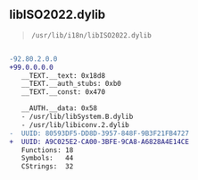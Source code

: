 ## libISO2022.dylib

> `/usr/lib/i18n/libISO2022.dylib`

```diff

-92.80.2.0.0
+99.0.0.0.0
   __TEXT.__text: 0x18d8
   __TEXT.__auth_stubs: 0xb0
   __TEXT.__const: 0x470

   __AUTH.__data: 0x58
   - /usr/lib/libSystem.B.dylib
   - /usr/lib/libiconv.2.dylib
-  UUID: 80593DF5-DD8D-3957-848F-9B3F21FB4727
+  UUID: A9C025E2-CA00-3BFE-9CA8-A6828A4E14CE
   Functions: 18
   Symbols:   44
   CStrings:  32

```
